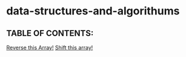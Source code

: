 # data-structures-and-algorithums

## TABLE OF CONTENTS:

[Reverse this Array!](python/array_reverse/README.md)
[Shift this array!](python/array_shift/README.md)